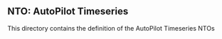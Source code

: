 NTO: AutoPilot Timeseries
-----

This directory contains the definition of the AutoPilot Timeseries NTOs
